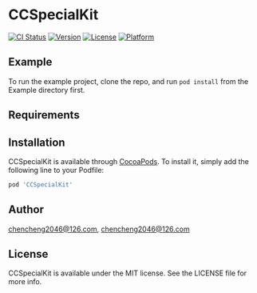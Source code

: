 # CCSpecialKit

[![CI Status](http://img.shields.io/travis/chencheng2046@126.com/CCSpecialKit.svg?style=flat)](https://travis-ci.org/chencheng2046@126.com/CCSpecialKit)
[![Version](https://img.shields.io/cocoapods/v/CCSpecialKit.svg?style=flat)](http://cocoapods.org/pods/CCSpecialKit)
[![License](https://img.shields.io/cocoapods/l/CCSpecialKit.svg?style=flat)](http://cocoapods.org/pods/CCSpecialKit)
[![Platform](https://img.shields.io/cocoapods/p/CCSpecialKit.svg?style=flat)](http://cocoapods.org/pods/CCSpecialKit)

## Example

To run the example project, clone the repo, and run `pod install` from the Example directory first.

## Requirements

## Installation

CCSpecialKit is available through [CocoaPods](http://cocoapods.org). To install
it, simply add the following line to your Podfile:

```ruby
pod 'CCSpecialKit'
```

## Author

chencheng2046@126.com, chencheng2046@126.com

## License

CCSpecialKit is available under the MIT license. See the LICENSE file for more info.
